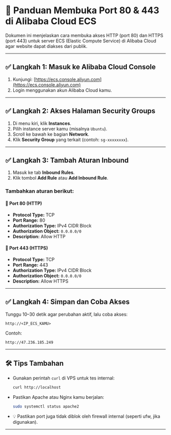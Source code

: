 # 📖 Panduan Membuka Port 80 & 443 di Alibaba Cloud ECS

Dokumen ini menjelaskan cara membuka akses HTTP (port 80) dan HTTPS (port 443) untuk server ECS (Elastic Compute Service) di Alibaba Cloud agar website dapat diakses dari publik.

---

## ✅ Langkah 1: Masuk ke Alibaba Cloud Console

1. Kunjungi: [https://ecs.console.aliyun.com](https://ecs.console.aliyun.com)
2. Login menggunakan akun Alibaba Cloud kamu.

---

## ✅ Langkah 2: Akses Halaman **Security Groups**

1. Di menu kiri, klik **Instances**.
2. Pilih instance server kamu (misalnya `Ubuntu`).
3. Scroll ke bawah ke bagian **Network**.
4. Klik **Security Group** yang terkait (contoh: `sg-xxxxxxxx`).

---

## ✅ Langkah 3: Tambah Aturan Inbound

1. Masuk ke tab **Inbound Rules**.
2. Klik tombol **Add Rule** atau **Add Inbound Rule**.

### Tambahkan aturan berikut:

#### 🔹 Port 80 (HTTP)
- **Protocol Type:** TCP  
- **Port Range:** 80  
- **Authorization Type:** IPv4 CIDR Block  
- **Authorization Object:** `0.0.0.0/0`  
- **Description:** Allow HTTP

#### 🔹 Port 443 (HTTPS)
- **Protocol Type:** TCP  
- **Port Range:** 443  
- **Authorization Type:** IPv4 CIDR Block  
- **Authorization Object:** `0.0.0.0/0`  
- **Description:** Allow HTTPS

---

## ✅ Langkah 4: Simpan dan Coba Akses

Tunggu 10–30 detik agar perubahan aktif, lalu coba akses:

```
http://<IP_ECS_KAMU>
```

Contoh:
```
http://47.236.185.249
```

---

## 🛠️ Tips Tambahan

- Gunakan perintah `curl` di VPS untuk tes internal:
  ```bash
  curl http://localhost
  ```
- Pastikan Apache atau Nginx kamu berjalan:
  ```bash
  sudo systemctl status apache2
  ```
- 💡 Pastikan port juga tidak diblok oleh firewall internal (seperti ufw, jika digunakan).

---
